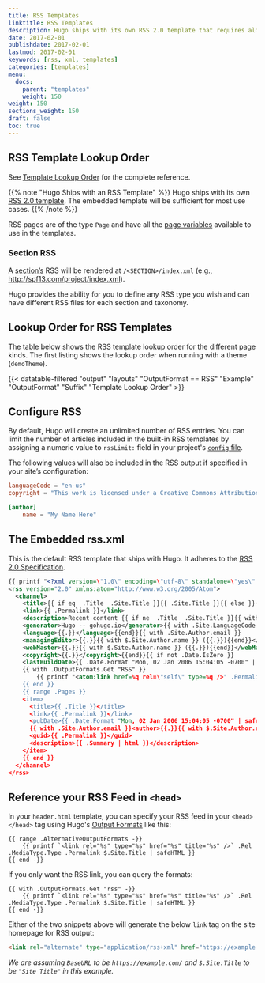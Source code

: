 ```yaml
---
title: RSS Templates
linktitle: RSS Templates
description: Hugo ships with its own RSS 2.0 template that requires almost no configuration, or you can create your own RSS templates.
date: 2017-02-01
publishdate: 2017-02-01
lastmod: 2017-02-01
keywords: [rss, xml, templates]
categories: [templates]
menu:
  docs:
    parent: "templates"
    weight: 150
weight: 150
sections_weight: 150
draft: false
toc: true
---
```


## RSS Template Lookup Order

See [Template Lookup Order](/templates/lookup-order/) for the complete reference.

{{% note "Hugo Ships with an RSS Template" %}}
Hugo ships with its own [RSS 2.0 template](#the-embedded-rss-xml). The embedded template will be sufficient for most use cases.
{{% /note %}}

RSS pages are of the type `Page` and have all the [page variables](/variables/page/) available to use in the templates.

### Section RSS

A [section’s][section] RSS will be rendered at `/<SECTION>/index.xml` (e.g., http://spf13.com/project/index.xml).

Hugo provides the ability for you to define any RSS type you wish and can have different RSS files for each section and taxonomy.

## Lookup Order for RSS Templates

The table below shows the RSS template lookup order for the different page kinds. The first listing shows the lookup order when running with a theme (`demoTheme`).

{{< datatable-filtered "output" "layouts" "OutputFormat == RSS" "Example" "OutputFormat" "Suffix" "Template Lookup Order" >}}

## Configure RSS

By default, Hugo will create an unlimited number of RSS entries. You can limit the number of articles included in the built-in RSS templates by assigning a numeric value to `rssLimit:` field in your project's [`config` file][config].

The following values will also be included in the RSS output if specified in your site’s configuration:

```toml
languageCode = "en-us"
copyright = "This work is licensed under a Creative Commons Attribution-ShareAlike 4.0 International License."

[author]
    name = "My Name Here"
```

## The Embedded rss.xml

This is the default RSS template that ships with Hugo. It adheres to the [RSS 2.0 Specification][RSS 2.0].

```xml
{{ printf "<?xml version=\"1.0\" encoding=\"utf-8\" standalone=\"yes\" ?>" | safeHTML }}
<rss version="2.0" xmlns:atom="http://www.w3.org/2005/Atom">
  <channel>
    <title>{{ if eq  .Title  .Site.Title }}{{ .Site.Title }}{{ else }}{{ with .Title }}{{.}} on {{ end }}{{ .Site.Title }}{{ end }}</title>
    <link>{{ .Permalink }}</link>
    <description>Recent content {{ if ne  .Title  .Site.Title }}{{ with .Title }}in {{.}} {{ end }}{{ end }}on {{ .Site.Title }}</description>
    <generator>Hugo -- gohugo.io</generator>{{ with .Site.LanguageCode }}
    <language>{{.}}</language>{{end}}{{ with .Site.Author.email }}
    <managingEditor>{{.}}{{ with $.Site.Author.name }} ({{.}}){{end}}</managingEditor>{{end}}{{ with .Site.Author.email }}
    <webMaster>{{.}}{{ with $.Site.Author.name }} ({{.}}){{end}}</webMaster>{{end}}{{ with .Site.Copyright }}
    <copyright>{{.}}</copyright>{{end}}{{ if not .Date.IsZero }}
    <lastBuildDate>{{ .Date.Format "Mon, 02 Jan 2006 15:04:05 -0700" | safeHTML }}</lastBuildDate>{{ end }}
    {{ with .OutputFormats.Get "RSS" }}
        {{ printf "<atom:link href=%q rel=\"self\" type=%q />" .Permalink .MediaType | safeHTML }}
    {{ end }}
    {{ range .Pages }}
    <item>
      <title>{{ .Title }}</title>
      <link>{{ .Permalink }}</link>
      <pubDate>{{ .Date.Format "Mon, 02 Jan 2006 15:04:05 -0700" | safeHTML }}</pubDate>
      {{ with .Site.Author.email }}<author>{{.}}{{ with $.Site.Author.name }} ({{.}}){{end}}</author>{{end}}
      <guid>{{ .Permalink }}</guid>
      <description>{{ .Summary | html }}</description>
    </item>
    {{ end }}
  </channel>
</rss>
```

## Reference your RSS Feed in `<head>`

In your `header.html` template, you can specify your RSS feed in your `<head></head>` tag using Hugo's [Output Formats][Output Formats] like this:

```go-html-template
{{ range .AlternativeOutputFormats -}}
    {{ printf `<link rel="%s" type="%s" href="%s" title="%s" />` .Rel .MediaType.Type .Permalink $.Site.Title | safeHTML }}
{{ end -}}
```

If you only want the RSS link, you can query the formats:

```go-html-template
{{ with .OutputFormats.Get "rss" -}}
    {{ printf `<link rel="%s" type="%s" href="%s" title="%s" />` .Rel .MediaType.Type .Permalink $.Site.Title | safeHTML }}
{{ end -}}
```

Either of the two snippets above will generate the below `link` tag on the site homepage for RSS output:

```html
<link rel="alternate" type="application/rss+xml" href="https://example.com/index.xml" title="Site Title">
```

_We are assuming `BaseURL` to be `https://example.com/` and `$.Site.Title` to be `"Site Title"` in this example._

[config]: /getting-started/configuration/
[embedded]: #the-embedded-rss-xml
[RSS 2.0]: http://cyber.law.harvard.edu/rss/rss.html "RSS 2.0 Specification"
[section]: /content-management/sections/
[Output Formats]: /templates/output-formats/#link-to-output-formats
